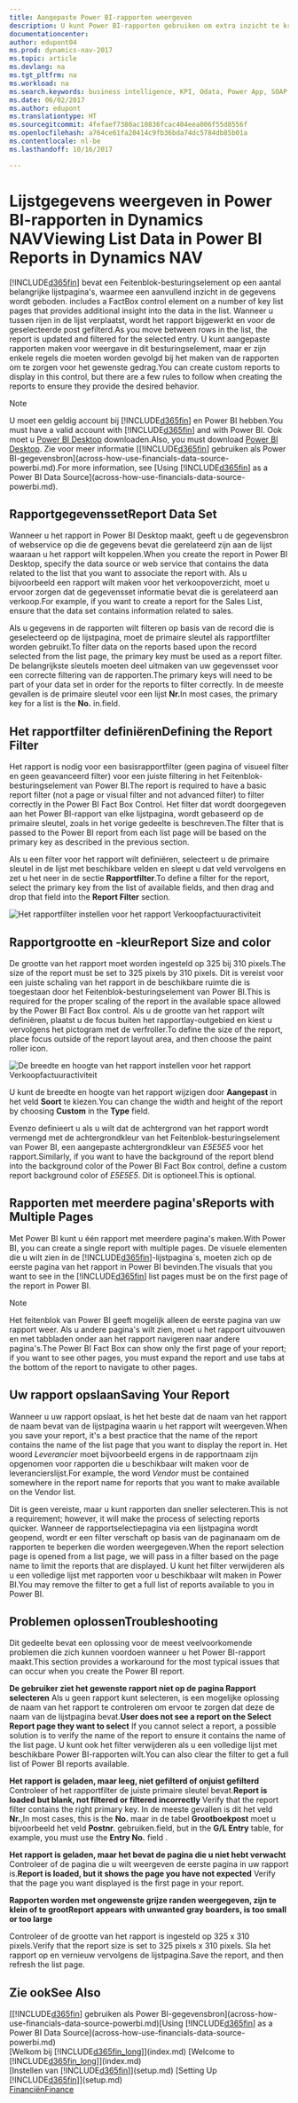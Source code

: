 ```yaml
---
title: Aangepaste Power BI-rapporten weergeven
description: U kunt Power BI-rapporten gebruiken om extra inzicht te krijgen in gegevens in lijsten in Dynamics NAV.
documentationcenter: 
author: edupont04
ms.prod: dynamics-nav-2017
ms.topic: article
ms.devlang: na
ms.tgt_pltfrm: na
ms.workload: na
ms.search.keywords: business intelligence, KPI, Odata, Power App, SOAP, analysis
ms.date: 06/02/2017
ms.author: edupont
ms.translationtype: HT
ms.sourcegitcommit: 4fefaef7380ac10836fcac404eea006f55d8556f
ms.openlocfilehash: a764ce61fa20414c9fb36bda74dc5784db85b01a
ms.contentlocale: nl-be
ms.lasthandoff: 10/16/2017

---
```

# <a name="viewing-list-data-in-power-bi-reports-in-dynamics-nav"></a><span data-ttu-id="920ce-103">Lijstgegevens weergeven in Power BI-rapporten in Dynamics NAV</span><span class="sxs-lookup"><span data-stu-id="920ce-103">Viewing List Data in Power BI Reports in Dynamics NAV</span></span>
[!INCLUDE[d365fin](includes/d365fin_md.md)]<span data-ttu-id="920ce-104"> bevat een Feitenblok-besturingselement op een aantal belangrijke lijstpagina's, waarmee een aanvullend inzicht in de gegevens wordt geboden.</span><span class="sxs-lookup"><span data-stu-id="920ce-104"> includes a FactBox control element on a number of key list pages that provides additional insight into the data in the list.</span></span> <span data-ttu-id="920ce-105">Wanneer u tussen rijen in de lijst verplaatst, wordt het rapport bijgewerkt en voor de geselecteerde post gefilterd.</span><span class="sxs-lookup"><span data-stu-id="920ce-105">As you move between rows in the list, the report is updated and filtered for the selected entry.</span></span> <span data-ttu-id="920ce-106">U kunt aangepaste rapporten maken voor weergave in dit besturingselement, maar er zijn enkele regels die moeten worden gevolgd bij het maken van de rapporten om te zorgen voor het gewenste gedrag.</span><span class="sxs-lookup"><span data-stu-id="920ce-106">You can create custom reports to display in this control, but there are a few rules to follow when creating the reports to ensure they provide the desired behavior.</span></span>  

> [!NOTE]  
>   <span data-ttu-id="920ce-107">U moet een geldig account bij [!INCLUDE[d365fin](includes/d365fin_md.md)] en Power BI hebben.</span><span class="sxs-lookup"><span data-stu-id="920ce-107">You must have a valid account with [!INCLUDE[d365fin](includes/d365fin_md.md)] and with Power BI.</span></span> <span data-ttu-id="920ce-108">Ook moet u [Power BI Desktop](https://powerbi.microsoft.com/en-us/desktop/) downloaden.</span><span class="sxs-lookup"><span data-stu-id="920ce-108">Also, you must download [Power BI Desktop](https://powerbi.microsoft.com/en-us/desktop/).</span></span> <span data-ttu-id="920ce-109">Zie voor meer informatie [[!INCLUDE[d365fin](includes/d365fin_md.md)] gebruiken als Power BI-gegevensbron](across-how-use-financials-data-source-powerbi.md).</span><span class="sxs-lookup"><span data-stu-id="920ce-109">For more information, see [Using [!INCLUDE[d365fin](includes/d365fin_md.md)] as a Power BI Data Source](across-how-use-financials-data-source-powerbi.md).</span></span>  

## <a name="report-data-set"></a><span data-ttu-id="920ce-110">Rapportgegevensset</span><span class="sxs-lookup"><span data-stu-id="920ce-110">Report Data Set</span></span>
<span data-ttu-id="920ce-111">Wanneer u het rapport in Power BI Desktop maakt, geeft u de gegevensbron of webservice op die de gegevens bevat die gerelateerd zijn aan de lijst waaraan u het rapport wilt koppelen.</span><span class="sxs-lookup"><span data-stu-id="920ce-111">When you create the report in Power BI Desktop, specify the data source or web service that contains the data related to the list that you want to associate the report with.</span></span> <span data-ttu-id="920ce-112">Als u bijvoorbeeld een rapport wilt maken voor het verkoopoverzicht, moet u ervoor zorgen dat de gegevensset informatie bevat die is gerelateerd aan verkoop.</span><span class="sxs-lookup"><span data-stu-id="920ce-112">For example, if you want to create a report for the Sales List, ensure that the data set contains information related to sales.</span></span>  

<span data-ttu-id="920ce-113">Als u gegevens in de rapporten wilt filteren op basis van de record die is geselecteerd op de lijstpagina, moet de primaire sleutel als rapportfilter worden gebruikt.</span><span class="sxs-lookup"><span data-stu-id="920ce-113">To filter data on the reports based upon the record selected from the list page, the primary key must be used as a report filter.</span></span> <span data-ttu-id="920ce-114">De belangrijkste sleutels moeten deel uitmaken van uw gegevensset voor een correcte filtering van de rapporten.</span><span class="sxs-lookup"><span data-stu-id="920ce-114">The primary keys will need to be part of your data set in order for the reports to filter correctly.</span></span> <span data-ttu-id="920ce-115">In de meeste gevallen is de primaire sleutel voor een lijst **Nr.**</span><span class="sxs-lookup"><span data-stu-id="920ce-115">In most cases, the primary key for a list is the **No.**</span></span> <span data-ttu-id="920ce-116">in.</span><span class="sxs-lookup"><span data-stu-id="920ce-116">field.</span></span>  

## <a name="defining-the-report-filter"></a><span data-ttu-id="920ce-117">Het rapportfilter definiëren</span><span class="sxs-lookup"><span data-stu-id="920ce-117">Defining the Report Filter</span></span>
<span data-ttu-id="920ce-118">Het rapport is nodig voor een basisrapportfilter (geen pagina of visueel filter en geen geavanceerd filter) voor een juiste filtering in het Feitenblok-besturingselement van Power BI.</span><span class="sxs-lookup"><span data-stu-id="920ce-118">The report is required to have a basic report filter (not a page or visual filter and not advanced filter) to filter correctly in the Power BI Fact Box Control.</span></span> <span data-ttu-id="920ce-119">Het filter dat wordt doorgegeven aan het Power BI-rapport van elke lijstpagina, wordt gebaseerd op de primaire sleutel, zoals in het vorige gedeelte is beschreven.</span><span class="sxs-lookup"><span data-stu-id="920ce-119">The filter that is passed to the Power BI report from each list page will be based on the primary key as described in the previous section.</span></span>  

<span data-ttu-id="920ce-120">Als u een filter voor het rapport wilt definiëren, selecteert u de primaire sleutel in de lijst met beschikbare velden en sleept u dat veld vervolgens en zet u het neer in de sectie **Rapportfilter**.</span><span class="sxs-lookup"><span data-stu-id="920ce-120">To define a filter for the report, select the primary key from the list of available fields, and then drag and drop that field into the **Report Filter** section.</span></span>  

![Het rapportfilter instellen voor het rapport Verkoopfactuuractiviteit](./media/across-how-use-powerbi-reports-factbox/financials-powerbi-report-filter.png)

## <a name="report-size-and-color"></a><span data-ttu-id="920ce-122">Rapportgrootte en -kleur</span><span class="sxs-lookup"><span data-stu-id="920ce-122">Report Size and color</span></span>
<span data-ttu-id="920ce-123">De grootte van het rapport moet worden ingesteld op 325 bij 310 pixels.</span><span class="sxs-lookup"><span data-stu-id="920ce-123">The size of the report must be set to 325 pixels by 310 pixels.</span></span> <span data-ttu-id="920ce-124">Dit is vereist voor een juiste schaling van het rapport in de beschikbare ruimte die is toegestaan door het Feitenblok-besturingselement van Power BI.</span><span class="sxs-lookup"><span data-stu-id="920ce-124">This is required for the proper scaling of the report in the available space allowed by the Power BI Fact Box control.</span></span> <span data-ttu-id="920ce-125">Als u de grootte van het rapport wilt definiëren, plaatst u de focus buiten het rapportlay-outgebied en kiest u vervolgens het pictogram met de verfroller.</span><span class="sxs-lookup"><span data-stu-id="920ce-125">To define the size of the report, place focus outside of the report layout area, and then choose the paint roller icon.</span></span>

![De breedte en hoogte van het rapport instellen voor het rapport Verkoopfactuuractiviteit](./media/across-how-use-powerbi-reports-factbox/financials-powerbi-report-sizing.png)

<span data-ttu-id="920ce-127">U kunt de breedte en hoogte van het rapport wijzigen door **Aangepast** in het veld **Soort** te kiezen.</span><span class="sxs-lookup"><span data-stu-id="920ce-127">You can change the width and height of the report by choosing **Custom** in the **Type** field.</span></span>

<span data-ttu-id="920ce-128">Evenzo definieert u als u wilt dat de achtergrond van het rapport wordt vermengd met de achtergrondkleur van het Feitenblok-besturingselement van Power BI, een aangepaste achtergrondkleur van *E5E5E5* voor het rapport.</span><span class="sxs-lookup"><span data-stu-id="920ce-128">Similarly, if you want to have the background of the report blend into the background color of the Power BI Fact Box control, define a custom report background color of *E5E5E5*.</span></span> <span data-ttu-id="920ce-129">Dit is optioneel.</span><span class="sxs-lookup"><span data-stu-id="920ce-129">This is optional.</span></span>  

## <a name="reports-with-multiple-pages"></a><span data-ttu-id="920ce-130">Rapporten met meerdere pagina's</span><span class="sxs-lookup"><span data-stu-id="920ce-130">Reports with Multiple Pages</span></span>
<span data-ttu-id="920ce-131">Met Power BI kunt u één rapport met meerdere pagina's maken.</span><span class="sxs-lookup"><span data-stu-id="920ce-131">With Power BI, you can create a single report with multiple pages.</span></span> <span data-ttu-id="920ce-132">De visuele elementen die u wilt zien in de [!INCLUDE[d365fin](includes/d365fin_md.md)]-lijstpagina´s, moeten zich op de eerste pagina van het rapport in Power BI bevinden.</span><span class="sxs-lookup"><span data-stu-id="920ce-132">The visuals that you want to see in the [!INCLUDE[d365fin](includes/d365fin_md.md)] list pages must be on the first page of the report in Power BI.</span></span>  

> [!NOTE]  
>  <span data-ttu-id="920ce-133">Het feitenblok van Power BI geeft mogelijk alleen de eerste pagina van uw rapport weer. Als u andere pagina's wilt zien, moet u het rapport uitvouwen en met tabbladen onder aan het rapport navigeren naar andere pagina's.</span><span class="sxs-lookup"><span data-stu-id="920ce-133">The Power BI Fact Box can show only the first page of your report; if you want to see other pages, you must expand the report and use tabs at the bottom of the report to navigate to other pages.</span></span>  

## <a name="saving-your-report"></a><span data-ttu-id="920ce-134">Uw rapport opslaan</span><span class="sxs-lookup"><span data-stu-id="920ce-134">Saving Your Report</span></span>

<span data-ttu-id="920ce-135">Wanneer u uw rapport opslaat, is het het beste dat de naam van het rapport de naam bevat van de lijstpagina waarin u het rapport wilt weergeven.</span><span class="sxs-lookup"><span data-stu-id="920ce-135">When you save your report, it's a best practice that the name of the report contains the name of the list page that you want to display the report in.</span></span> <span data-ttu-id="920ce-136">Het woord *Leverancier* moet bijvoorbeeld ergens in de rapportnaam zijn opgenomen voor rapporten die u beschikbaar wilt maken voor de leverancierslijst.</span><span class="sxs-lookup"><span data-stu-id="920ce-136">For example, the word *Vendor* must be contained somewhere in the report name for reports that you want to make available on the Vendor list.</span></span>  

<span data-ttu-id="920ce-137">Dit is geen vereiste, maar u kunt rapporten dan sneller selecteren.</span><span class="sxs-lookup"><span data-stu-id="920ce-137">This is not a requirement; however, it will make the process of selecting reports quicker.</span></span> <span data-ttu-id="920ce-138">Wanneer de rapportselectiepagina via een lijstpagina wordt geopend, wordt er een filter verschaft op basis van de paginanaam om de rapporten te beperken die worden weergegeven.</span><span class="sxs-lookup"><span data-stu-id="920ce-138">When the report selection page is opened from a list page, we will pass in a filter based on the page name to limit the reports that are displayed.</span></span>  <span data-ttu-id="920ce-139">U kunt het filter verwijderen als u een volledige lijst met rapporten voor u beschikbaar wilt maken in Power BI.</span><span class="sxs-lookup"><span data-stu-id="920ce-139">You may remove the filter to get a full list of reports available to you in Power BI.</span></span>  

## <a name="troubleshooting"></a><span data-ttu-id="920ce-140">Problemen oplossen</span><span class="sxs-lookup"><span data-stu-id="920ce-140">Troubleshooting</span></span>
<span data-ttu-id="920ce-141">Dit gedeelte bevat een oplossing voor de meest veelvoorkomende problemen die zich kunnen voordoen wanneer u het Power BI-rapport maakt.</span><span class="sxs-lookup"><span data-stu-id="920ce-141">This section provides a workaround for the most typical issues that can occur when you create the Power BI report.</span></span>  

<span data-ttu-id="920ce-142">**De gebruiker ziet het gewenste rapport niet op de pagina Rapport selecteren** Als u geen rapport kunt selecteren, is een mogelijke oplossing de naam van het rapport te controleren om ervoor te zorgen dat deze de naam van de lijstpagina bevat.</span><span class="sxs-lookup"><span data-stu-id="920ce-142">**User does not see a report on the Select Report page they want to select** If you cannot select a report, a possible solution is to verify the name of the report to ensure it contains the name of the list page.</span></span> <span data-ttu-id="920ce-143">U kunt ook het filter verwijderen als u een volledige lijst met beschikbare Power BI-rapporten wilt.</span><span class="sxs-lookup"><span data-stu-id="920ce-143">You can also clear the filter to get a full list of Power BI reports available.</span></span>  

<span data-ttu-id="920ce-144">**Het rapport is geladen, maar leeg, niet gefilterd of onjuist gefilterd** Controleer of het rapportfilter de juiste primaire sleutel bevat.</span><span class="sxs-lookup"><span data-stu-id="920ce-144">**Report is loaded but blank, not filtered or filtered incorrectly** Verify that the report filter contains the right primary key.</span></span> <span data-ttu-id="920ce-145">In de meeste gevallen is dit het veld **Nr.**,</span><span class="sxs-lookup"><span data-stu-id="920ce-145">In most cases, this is the **No.**</span></span> <span data-ttu-id="920ce-146">maar in de tabel **Grootboekpost** moet u bijvoorbeeld het veld **Postnr.** gebruiken.</span><span class="sxs-lookup"><span data-stu-id="920ce-146">field, but in the **G/L Entry** table, for example, you must use the **Entry No.** field  .</span></span>

<span data-ttu-id="920ce-147">**Het rapport is geladen, maar het bevat de pagina die u niet hebt verwacht** Controleer of de pagina die u wilt weergeven de eerste pagina in uw rapport is.</span><span class="sxs-lookup"><span data-stu-id="920ce-147">**Report is loaded, but it shows the page you have not expected** Verify that the page you want displayed is the first page in your report.</span></span>  

<span data-ttu-id="920ce-148">**Rapporten worden met ongewenste grijze randen weergegeven, zijn te klein of te groot**</span><span class="sxs-lookup"><span data-stu-id="920ce-148">**Report appears with unwanted gray boarders, is too small or too large**</span></span>

<span data-ttu-id="920ce-149">Controleer of de grootte van het rapport is ingesteld op 325 x 310 pixels.</span><span class="sxs-lookup"><span data-stu-id="920ce-149">Verify that the report size is set to 325 pixels x 310 pixels.</span></span> <span data-ttu-id="920ce-150">Sla het rapport op en vernieuw vervolgens de lijstpagina.</span><span class="sxs-lookup"><span data-stu-id="920ce-150">Save the report, and then refresh the list page.</span></span>  

## <a name="see-also"></a><span data-ttu-id="920ce-151">Zie ook</span><span class="sxs-lookup"><span data-stu-id="920ce-151">See Also</span></span>
<span data-ttu-id="920ce-152">[[!INCLUDE[d365fin](includes/d365fin_md.md)] gebruiken als Power BI-gegevensbron](across-how-use-financials-data-source-powerbi.md)</span><span class="sxs-lookup"><span data-stu-id="920ce-152">[Using [!INCLUDE[d365fin](includes/d365fin_md.md)] as a Power BI Data Source](across-how-use-financials-data-source-powerbi.md)</span></span>  
<span data-ttu-id="920ce-153">[Welkom bij [!INCLUDE[d365fin_long](includes/d365fin_long_md.md)]](index.md)  </span><span class="sxs-lookup"><span data-stu-id="920ce-153">[Welcome to [!INCLUDE[d365fin_long](includes/d365fin_long_md.md)]](index.md)  </span></span>  
<span data-ttu-id="920ce-154">[Instellen van [!INCLUDE[d365fin](includes/d365fin_md.md)]](setup.md)  </span><span class="sxs-lookup"><span data-stu-id="920ce-154">[Setting Up [!INCLUDE[d365fin](includes/d365fin_md.md)]](setup.md)  </span></span>  
[<span data-ttu-id="920ce-155">Financiën</span><span class="sxs-lookup"><span data-stu-id="920ce-155">Finance</span></span>](finance.md)  

